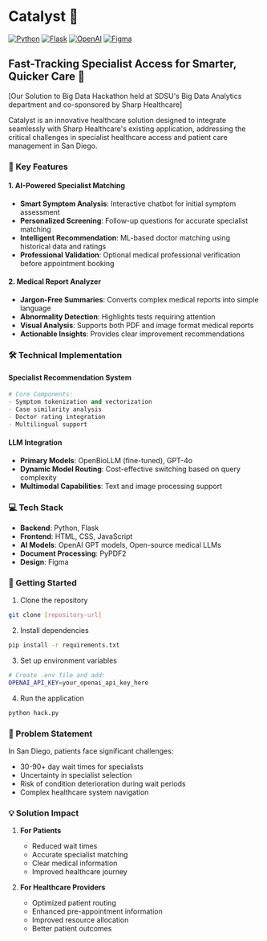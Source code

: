 # Catalyst 🏥

[![Python](https://img.shields.io/badge/Python-3776AB?style=for-the-badge&logo=python&logoColor=white)](https://www.python.org/)
[![Flask](https://img.shields.io/badge/Flask-000000?style=for-the-badge&logo=flask&logoColor=white)](https://flask.palletsprojects.com/)
[![OpenAI](https://img.shields.io/badge/OpenAI-412991?style=for-the-badge&logo=openai&logoColor=white)](https://openai.com/)
[![Figma](https://img.shields.io/badge/Figma-F24E1E?style=for-the-badge&logo=figma&logoColor=white)](https://www.figma.com/)

## Fast-Tracking Specialist Access for Smarter, Quicker Care 🚀

[Our Solution to Big Data Hackathon held at SDSU's Big Data Analytics department and co-sponsored by Sharp Healthcare]

Catalyst is an innovative healthcare solution designed to integrate seamlessly with Sharp Healthcare's existing application, addressing the critical challenges in specialist healthcare access and patient care management in San Diego.

### 🌟 Key Features

#### 1. AI-Powered Specialist Matching
- **Smart Symptom Analysis**: Interactive chatbot for initial symptom assessment
- **Personalized Screening**: Follow-up questions for accurate specialist matching
- **Intelligent Recommendation**: ML-based doctor matching using historical data and ratings
- **Professional Validation**: Optional medical professional verification before appointment booking

#### 2. Medical Report Analyzer
- **Jargon-Free Summaries**: Converts complex medical reports into simple language
- **Abnormality Detection**: Highlights tests requiring attention
- **Visual Analysis**: Supports both PDF and image format medical reports
- **Actionable Insights**: Provides clear improvement recommendations

### 🛠️ Technical Implementation

#### Specialist Recommendation System
```python
# Core Components:
- Symptom tokenization and vectorization
- Case similarity analysis
- Doctor rating integration
- Multilingual support
```

#### LLM Integration
- **Primary Models**: OpenBioLLM (fine-tuned), GPT-4o
- **Dynamic Model Routing**: Cost-effective switching based on query complexity
- **Multimodal Capabilities**: Text and image processing support

### 💻 Tech Stack

- **Backend**: Python, Flask
- **Frontend**: HTML, CSS, JavaScript
- **AI Models**: OpenAI GPT models, Open-source medical LLMs
- **Document Processing**: PyPDF2
- **Design**: Figma

### 🚀 Getting Started

1. Clone the repository
```bash
git clone [repository-url]
```

2. Install dependencies
```bash
pip install -r requirements.txt
```

3. Set up environment variables
```bash
# Create .env file and add:
OPENAI_API_KEY=your_openai_api_key_here
```

4. Run the application
```bash
python hack.py
```


### 🎯 Problem Statement

In San Diego, patients face significant challenges:
- 30-90+ day wait times for specialists
- Uncertainty in specialist selection
- Risk of condition deterioration during wait periods
- Complex healthcare system navigation

### 💡 Solution Impact

1. **For Patients**
   - Reduced wait times
   - Accurate specialist matching
   - Clear medical information
   - Improved healthcare journey

2. **For Healthcare Providers**
   - Optimized patient routing
   - Enhanced pre-appointment information
   - Improved resource allocation
   - Better patient outcomes

